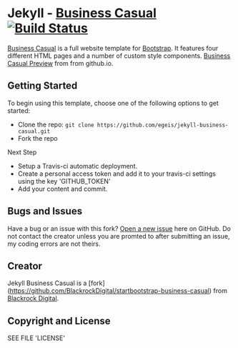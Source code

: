 # Jekyll - [Business Casual](https://startbootstrap.com/template-overviews/business-casual/) [![Build Status](https://travis-ci.org/egeis/jekyll-business-casual.svg?branch=master)](https://travis-ci.org/egeis/jekyll-business-casual)

[Business Casual](https://startbootstrap.com/template-overviews/business-casual/) is a full website template for [Bootstrap](http://getbootstrap.com/). It features four different HTML pages and a number of custom style components. [Business Casual Preview](https://egeis.github.io/jekyll-business-casual/) from from github.io.

## Getting Started

To begin using this template, choose one of the following options to get started:
* Clone the repo: `git clone https://github.com/egeis/jekyll-business-casual.git`
* Fork the repo

Next Step
* Setup a Travis-ci automatic deployment.
* Create a personal access token and add it to your travis-ci settings using the key 'GITHUB_TOKEN'
* Add your content and commit.

## Bugs and Issues

Have a bug or an issue with this fork? [Open a new issue](https://github.com/egeis/jekyll-business-casual/issues) here on GitHub. 
Do not contact the creator unless you are promted to after submitting an issue, my coding errors are not theirs.

## Creator
Jekyll Business Casual is a [fork] (https://github.com/BlackrockDigital/startbootstrap-business-casual) from [Blackrock Digital](https://github.com/BlackrockDigital).

## Copyright and License

SEE FILE 'LICENSE'

